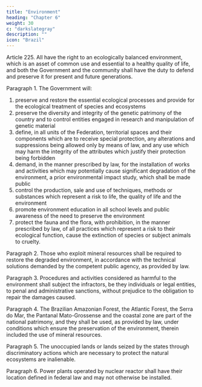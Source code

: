 ```yaml
---
title: "Environment"
heading: "Chapter 6"
weight: 30
c: "darkslategray"
description: ""
icon: "Brazil"
---
```



Article 225.  All have the right to an ecologically balanced environment, which is an asset of common use and essential to a healthy quality of life, and both the Government and the community shall have the duty to defend and preserve it for present and future generations.

Paragraph 1. The Government will:

1. preserve and restore the essential ecological processes and provide for the ecological treatment of species and ecosystems
2.  preserve the diversity and integrity of the genetic patrimony of the country and to control entities engaged in research and manipulation of genetic material
3.   define, in all units of the Federation, territorial spaces and their components which are to receive special protection, any alterations and suppressions being allowed only by means of law, and any use which may harm the integrity of the attributes which justify their protection being forbidden
4. demand, in the manner prescribed by law, for the installation of works and activities which may potentially cause significant degradation of the environment, a prior environmental impact study, which shall be made public
5. control the production, sale and use of techniques, methods or substances which represent a risk to life, the quality of life and the environment
6.  promote environment education in all school levels and public awareness of the need to preserve the environment
7.   protect the fauna and the flora, with prohibition, in the manner prescribed by law, of all practices which represent a risk to their ecological function, cause the extinction of species or subject animals to cruelty.

Paragraph 2. Those who exploit mineral resources shall be required to restore the degraded environment, in accordance with the technical solutions demanded by the competent public agency, as provided by law.

Paragraph 3. Procedures and activities considered as harmful to the environment shall subject the infractors, be they individuals or legal entities, to penal and administrative sanctions, without prejudice to the obligation to repair the damages caused.

Paragraph 4. The Brazilian Amazonian Forest, the Atlantic Forest, the Serra do Mar, the Pantanal Mato-Grossense and the coastal zone are part of the national patrimony, and they shall be used, as provided by law, under conditions which ensure the preservation of the environment, therein included the use of mineral resources.

Paragraph 5. The unoccupied lands or lands seized by the states through discriminatory actions which are necessary to protect the natural ecosystems are inalienable.

Paragraph 6. Power plants operated by nuclear reactor shall have their location defined in federal law and may not otherwise be installed.

